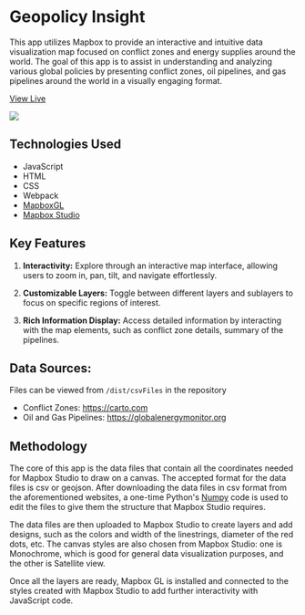 # Geopolicy Insight

This app utilizes Mapbox to provide an interactive and intuitive data visualization map focused on conflict zones and energy supplies around the world. The goal of this app is to assist in understanding and analyzing various global policies by presenting conflict zones, oil pipelines, and gas pipelines around the world in a visually engaging format.

[View Live](https://shirshodipto.github.io/ustadh-project)

![](./dist/gifs/interactiveMap3.webp)

## Technologies Used

- JavaScript
- HTML
- CSS
- Webpack
- [MapboxGL](https://www.mapbox.com)
- [Mapbox Studio](https://www.mapbox.com)

## Key Features

1. **Interactivity:** Explore through an interactive map interface, allowing users to zoom in, pan, tilt, and navigate effortlessly.

2. **Customizable Layers:** Toggle between different layers and sublayers to focus on specific regions of interest.

3. **Rich Information Display:** Access detailed information by interacting with the map elements, such as conflict zone details, summary of the pipelines.

## Data Sources:

Files can be viewed from `/dist/csvFiles` in the repository

- Conflict Zones: https://carto.com
- Oil and Gas Pipelines: https://globalenergymonitor.org

## Methodology

The core of this app is the data files that contain all the coordinates needed for Mapbox Studio to draw on a canvas. The accepted format for the data files is csv or geojson. After downloading the data files in csv format from the aforementioned websites, a one-time Python's [Numpy](https://numpy.org) code is used to edit the files to give them the structure that Mapbox Studio requires.

The data files are then uploaded to Mapbox Studio to create layers and add designs, such as the colors and width of the linestrings, diameter of the red dots, etc. The canvas styles are also chosen from Mapbox Studio: one is Monochrome, which is good for general data visualization purposes, and the other is Satellite view.

Once all the layers are ready, Mapbox GL is installed and connected to the styles created with Mapbox Studio to add further interactivity with JavaScript code.
